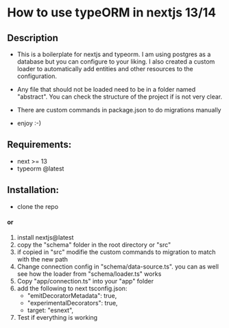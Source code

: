 # How to use typeORM in nextjs 13/14

## Description
- This is a boilerplate for nextjs and typeorm. I am using postgres as a database but you can configure to your liking. I also created a custom loader to automatically add entities and other resources to the configuration.

- Any file that should not be loaded need to be in a folder named "abstract". You can check the structure of the project if is not very clear.

- There are custom commands in package.json to do migrations manually

- enjoy :-)
    

## Requirements:
* next >= 13
* typeorm  @latest

## Installation:

- clone the repo

#### or

1. install nextjs@latest
2. copy the "schema" folder in the root directory or "src"
3. if copied in "src" modifie the custom commands to migration to match with the new path
4. Change connection config in "schema/data-source.ts". you can as well see how the loader from "schema/loader.ts" works
5. Copy "app/connection.ts" into your "app" folder
6. add the following to next tsconfig.json:
    - "emitDecoratorMetadata": true,
    - "experimentalDecorators": true,
    - target: "esnext",
6. Test if everything is working
